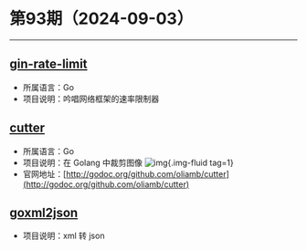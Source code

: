 # 第93期（2024-09-03）

---
## [gin-rate-limit](https://github.com/JGLTechnologies/gin-rate-limit)
- 所属语言：Go
- 项目说明：吟唱网络框架的速率限制器

## [cutter](https://github.com/oliamb/cutter)
- 所属语言：Go
- 项目说明：在 Golang 中裁剪图像
![img](https://mirror.ghproxy.com/https://raw.githubusercontent.com/xiaoxuan6/weekly/main/docs/static/images/2024-09-03/1725337737.png){.img-fluid tag=1}
- 官网地址：[http://godoc.org/github.com/oliamb/cutter](http://godoc.org/github.com/oliamb/cutter)

## [goxml2json](https://github.com/basgys/goxml2json)
- 项目说明：xml 转 json
